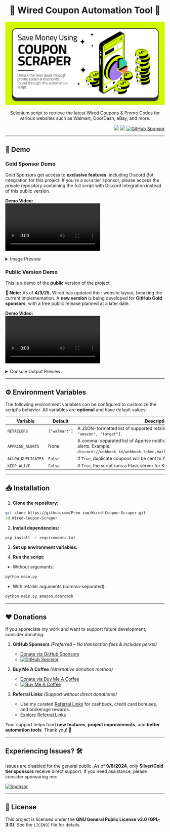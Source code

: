 <h1 align="center">🛒 Wired Coupon Automation Tool 💸</h1>

<p align="center">
    <img src="https://github.com/Prem-ium/Wired-Coupon-Scraper/blob/main/Assets/Coupon-Promo-Code-Web-Scraper-Banner.png?raw=true" alt="Wired Coupon Automation Tool Banner"/>
</p>

<p align="center">
    Selenium script to retrieve the latest Wired Coupons & Promo Codes for various websites such as Walmart, DoorDash, eBay, and more.
</p>

<p align="right"> 
    <img src="https://img.shields.io/badge/python-3670A0?style=for-the-badge&logo=python&logoColor=ffdd54"/>
    <img src="https://img.shields.io/badge/-selenium-%43B02A?style=for-the-badge&logo=selenium&logoColor=white"/>
    <a href="https://github.com/sponsors/Prem-ium" target="_blank">
        <img src="https://img.shields.io/badge/sponsor-30363D?style=for-the-badge&logo=GitHub-Sponsors&logoColor=#EA4AA" alt="GitHub Sponsor"/>
    </a>
</p>

---

## 🚀 Demo  

### **Gold Sponsor Demo**  
Gold Sponsors get access to **exclusive features**, including Discord Bot integration for this project. If you're a `Gold` tier sponsor, please access the private repository containing the full script with Discord integration instead of this public version.  

**Demo Video:**  
<video src="https://github.com/user-attachments/assets/d369c9a9-7143-4d5f-9105-e6ae137b9c7d" controls style="max-width: 100%; height: auto;">
    Your browser does not support video playback.
    <a href="https://github.com/user-attachments/assets/d369c9a9-7143-4d5f-9105-e6ae137b9c7d">View the video here</a>.
</video>  

<details>
  <summary>Image Preview</summary>
  
  ![Discord Bot Demo](https://github.com/Prem-ium/Wired-Coupon-Scraper/blob/main/Assets/DiscordBot.png?raw=true)

</details>  

### **Public Version Demo**  
This is a demo of the **public** version of the project.  

🚨 **Note:** As of **4/3/25**, Wired has updated their website layout, breaking the current implementation. A **new version** is being developed for **GitHub Gold sponsors**, with a free public release planned at a later date.  

**Demo Video:**  
<video src="https://github.com/user-attachments/assets/9cc1370e-cf35-4ad3-8901-3e08c474212b" controls style="max-width: 100%; height: auto;">
    Your browser does not support video playback.
    <a href="https://github.com/user-attachments/assets/9cc1370e-cf35-4ad3-8901-3e08c474212b" download>Download the video here</a>.
</video>  

<details>
  <summary>Console Output Preview</summary>

```python
-------------------------------------------------------------
Welcome to Wired Coupon Scraper.

RETAILERS argument received.
Gathering coupon codes for: ['amazon']
--------------------------------------------------
codes.txt file already exists
--------------------------------------------------
Retrieving AMAZON Promo Code Offers...

108 AMAZON Promo Codes/Coupons were found!
--------------------------------------------------
Take 40% Off select products from Kwfrhix - Amazon Promo Code:
        40MMS6OP
https://www.wired.com/coupons/get/94554598?popup=true

Appended Take 40% Off select products from Kwfrhix - Amazon Promo Code: - https://www.wired.com/coupons/get/94554598?popup=true
--------------------------------------------------
Enjoy 40% Off select JingLeXin products - Amazon Promo Code:
        40YPKL1X
https://www.wired.com/coupons/get/94554602?popup=true

Appended Enjoy 40% Off select JingLeXin products - Amazon Promo Code: - 40YPKL1X - https://www.wired.com/coupons/get/94554602?popup=true
--------------------------------------------------
*---Rest of Promo Codes---*
```
</details>  

---

## ⚙️ Environment Variables  

The following environment variables can be configured to customize the script's behavior. All variables are **optional** and have default values:

| Variable           | Default               | Description |
|--------------------|-----------------------|-------------|
| `RETAILERS`        | `["walmart"]`         | A JSON-formatted list of supported retailers. Example: `["walmart", "amazon", "target"]`. |
| `APPRISE_ALERTS`   | None                  | A comma-separated list of Apprise notification service URLs for coupon alerts. Example: `discord://webhook_id/webhook_token,mailto://user:pass@smtp.example.com`. |
| `ALLOW_DUPLICATES` | `False`               | If `True`, duplicate coupons will be sent to Apprise alerts. |
| `KEEP_ALIVE`       | `False`               | If `True`, the script runs a Flask server for Keep-Alive functionality. |

---

## 📥 Installation  

1. **Clone the repository:**
```bash
git clone https://github.com/Prem-ium/Wired-Coupon-Scraper.git
cd Wired-Coupon-Scraper
```

2. **Install dependencies:**
```bash
pip install -r requirements.txt
```

3. **Set up environment variables.**  

4. **Run the script:**  
- Without arguments:
```bash
python main.py
```
- With retailer arguments (comma-separated):
```bash
python main.py amazon,doordash
```

---

## ❤️ Donations  

If you appreciate my work and want to support future development, consider donating:  

1. **GitHub Sponsors** *(Preferred – No transaction fees & includes perks!)*  
   - [Donate via GitHub Sponsors](https://github.com/sponsors/Prem-ium)  
   - [![GitHub Sponsor](https://img.shields.io/badge/sponsor-30363D?style=for-the-badge&logo=GitHub-Sponsors&logoColor=#EA4AAA)](https://github.com/sponsors/Prem-ium)  

2. **Buy Me A Coffee** *(Alternative donation method)*  
   - [Donate via Buy Me A Coffee](https://www.buymeacoffee.com/prem.ium)  
   - [![Buy Me A Coffee](https://img.shields.io/badge/Buy%20Me%20a%20Coffee-ffdd00?style=for-the-badge&logo=buy-me-a-coffee&logoColor=black)](https://www.buymeacoffee.com/prem.ium)  

3. **Referral Links** *(Support without direct donations!)*  
   - Use my curated [Referral Links](https://github.com/Prem-ium/Referral-Link-Me/blob/main/README.md) for cashback, credit card bonuses, and brokerage rewards.  
   - [Explore Referral Links](https://github.com/Prem-ium/Referral-Link-Me/blob/main/README.md)  

Your support helps fund **new features**, **project improvements**, and **better automation tools**. Thank you! 🚀  

---

## Experiencing Issues? 🛠️  

Issues are disabled for the general public. As of **9/8/2024**, only **Silver/Gold tier sponsors** receive direct support. If you need assistance, please consider sponsoring me:  

[![Sponsor](https://img.shields.io/badge/sponsor-EA4AAA?style=for-the-badge&logo=GitHub-Sponsors&logoColor=white)](https://github.com/sponsors/Prem-ium)  

---

## 📜 License  

This project is licensed under the **GNU General Public License v3.0 (GPL-3.0)**. See the `LICENSE` file for details.
